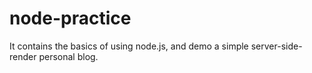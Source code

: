 # node-practice
It contains the basics of using node.js, and demo a simple server-side-render personal blog.
